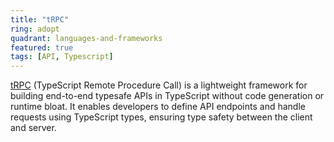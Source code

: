 ```yaml
---
title: "tRPC"
ring: adopt
quadrant: languages-and-frameworks
featured: true
tags: [API, Typescript]
---
```


[tRPC](https://trpc.io/) (TypeScript Remote Procedure Call) is a lightweight framework for building end-to-end typesafe APIs in TypeScript without code generation or runtime bloat. It enables developers to define API endpoints and handle requests using TypeScript types, ensuring type safety between the client and server.
